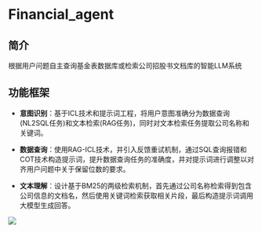 # Financial_agent

## 简介

根据用户问题自主查询基金表数据库或检索公司招股书文档库的智能LLM系统

## 功能框架

- **意图识别**：基于ICL技术和提示词工程，将用户意图准确分为数据查询(NL2SQL任务)和文本检索(RAG任务)，同时对文本检索任务提取公司名称和关键词。

- **数据查询**：使用RAG-ICL技术，并引入反馈重试机制，通过SQL查询报错和COT技术构造提示词，提升数据查询任务的准确度，并对提示词进行调整以对齐用户问题中关于保留位数的要求。

- **文本理解**：设计基于BM25的两级检索机制，首先通过公司名称检索得到包含公司信息的文档名，然后使用关键词检索获取相关片段，最后构造提示词调用大模型生成回答。

![](http://www.linfeng-coding.top:85/i/2024/09/06/xvid69.png)